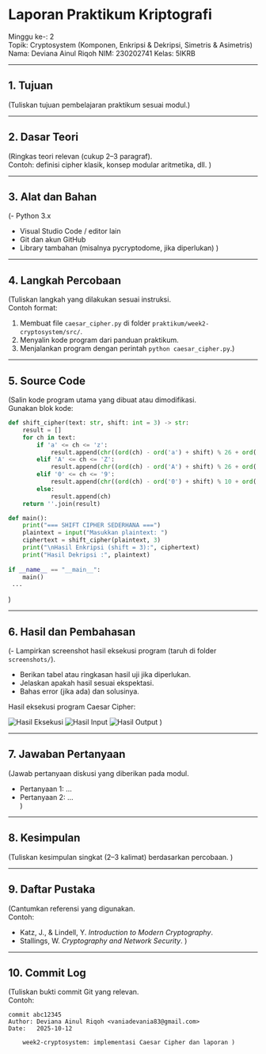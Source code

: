 # Laporan Praktikum Kriptografi
Minggu ke-: 2  
Topik: Cryptosystem (Komponen, Enkripsi & Dekripsi, Simetris & Asimetris)  
Nama: Deviana Ainul Riqoh 
NIM: 230202741 
Kelas: 5IKRB 

---

## 1. Tujuan
(Tuliskan tujuan pembelajaran praktikum sesuai modul.)

---

## 2. Dasar Teori
(Ringkas teori relevan (cukup 2–3 paragraf).  
Contoh: definisi cipher klasik, konsep modular aritmetika, dll.  )

---

## 3. Alat dan Bahan
(- Python 3.x  
- Visual Studio Code / editor lain  
- Git dan akun GitHub  
- Library tambahan (misalnya pycryptodome, jika diperlukan)  )

---

## 4. Langkah Percobaan
(Tuliskan langkah yang dilakukan sesuai instruksi.  
Contoh format:
1. Membuat file `caesar_cipher.py` di folder `praktikum/week2-cryptosystem/src/`.
2. Menyalin kode program dari panduan praktikum.
3. Menjalankan program dengan perintah `python caesar_cipher.py`.)

---

## 5. Source Code
(Salin kode program utama yang dibuat atau dimodifikasi.  
Gunakan blok kode:

```python
def shift_cipher(text: str, shift: int = 3) -> str:
    result = []
    for ch in text:
        if 'a' <= ch <= 'z':
            result.append(chr((ord(ch) - ord('a') + shift) % 26 + ord('a')))
        elif 'A' <= ch <= 'Z':
            result.append(chr((ord(ch) - ord('A') + shift) % 26 + ord('A')))
        elif '0' <= ch <= '9':
            result.append(chr((ord(ch) - ord('0') + shift) % 10 + ord('0')))
        else:
            result.append(ch)
    return ''.join(result)

def main():
    print("=== SHIFT CIPHER SEDERHANA ===")
    plaintext = input("Masukkan plaintext: ")
    ciphertext = shift_cipher(plaintext, 3)
    print("\nHasil Enkripsi (shift = 3):", ciphertext)
    print("Hasil Dekripsi :", plaintext)
     
if __name__ == "__main__":
    main()
 ...
```
)

---

## 6. Hasil dan Pembahasan
(- Lampirkan screenshot hasil eksekusi program (taruh di folder `screenshots/`).  
- Berikan tabel atau ringkasan hasil uji jika diperlukan.  
- Jelaskan apakah hasil sesuai ekspektasi.  
- Bahas error (jika ada) dan solusinya. 

Hasil eksekusi program Caesar Cipher:

![Hasil Eksekusi](screenshots/output.png)
![Hasil Input](screenshots/input.png)
![Hasil Output](screenshots/output.png)
)

---

## 7. Jawaban Pertanyaan
(Jawab pertanyaan diskusi yang diberikan pada modul.  
- Pertanyaan 1: …  
- Pertanyaan 2: …  
)
---

## 8. Kesimpulan
(Tuliskan kesimpulan singkat (2–3 kalimat) berdasarkan percobaan.  )

---

## 9. Daftar Pustaka
(Cantumkan referensi yang digunakan.  
Contoh:  
- Katz, J., & Lindell, Y. *Introduction to Modern Cryptography*.  
- Stallings, W. *Cryptography and Network Security*.  )

---

## 10. Commit Log
(Tuliskan bukti commit Git yang relevan.  
Contoh:
```
commit abc12345
Author: Deviana Ainul Riqoh <vaniadevania83@gmail.com>
Date:   2025-10-12

    week2-cryptosystem: implementasi Caesar Cipher dan laporan )
```
